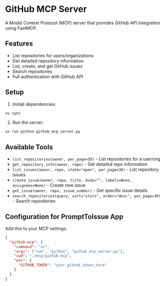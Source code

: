 # GitHub MCP Server

A Model Context Protocol (MCP) server that provides GitHub API integration using FastMCP.

## Features

- List repositories for users/organizations
- Get detailed repository information
- List, create, and get GitHub issues
- Search repositories
- Full authentication with GitHub API

## Setup

1. Install dependencies:

```bash
uv sync
```

2. Run the server:

```bash
uv run python github_mcp_server.py
```

## Available Tools

- `list_repositories(owner, per_page=30)` - List repositories for a user/org
- `get_repository_info(owner, repo)` - Get detailed repo information
- `list_issues(owner, repo, state="open", per_page=30)` - List repository issues
- `create_issue(owner, repo, title, body="", labels=None, assignees=None)` - Create new issue
- `get_issue(owner, repo, issue_number)` - Get specific issue details
- `search_repositories(query, sort="stars", order="desc", per_page=30)` - Search repositories

## Configuration for PromptToIssue App

Add this to your MCP settings:

```json
{
  "github-mcp": {
    "command": "uv",
    "args": ["run", "python", "github_mcp_server.py"],
    "cwd": "./mcp/github-mcp",
    "env": {
      "GITHUB_TOKEN": "your_github_token_here"
    }
  }
}
```

